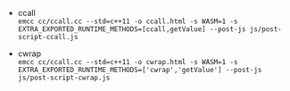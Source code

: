 - ccall    
`emcc cc/ccall.cc --std=c++11 -o ccall.html -s WASM=1 -s EXTRA_EXPORTED_RUNTIME_METHODS=[ccall,getValue] --post-js js/post-script-ccall.js`    

- cwrap    
`emcc cc/ccall.cc --std=c++11 -o cwrap.html -s WASM=1 -s EXTRA_EXPORTED_RUNTIME_METHODS=['cwrap','getValue'] --post-js js/post-script-cwrap.js`    

